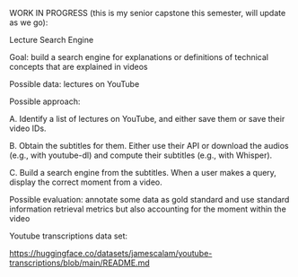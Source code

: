 WORK IN PROGRESS (this is my senior capstone this semester, will update as we go):

Lecture Search Engine

Goal: build a search engine for explanations or definitions of technical concepts that are explained in videos

Possible data: lectures on YouTube

Possible approach:

A. Identify a list of lectures on YouTube, and either save them or save their video IDs.

B. Obtain the subtitles for them. Either use their API or download the audios (e.g., with youtube-dl) and compute their subtitles (e.g., with Whisper).

C. Build a search engine from the subtitles. When a user makes a query, display the correct moment from a video.

Possible evaluation: annotate some data as gold standard and use standard information retrieval metrics but also accounting for the moment within the video

Youtube transcriptions data set:

https://huggingface.co/datasets/jamescalam/youtube-transcriptions/blob/main/README.md
